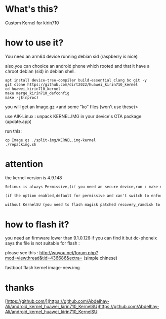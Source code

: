 # What's this?
Custom Kernel for kirin710

# how to use it?
You need an arm64 device running debian sid (raspberry is nice) 

also,you can chooice an android phone which rooted and that it have a chroot debian (sid)
in debian shell:
```shell
apt install device-tree-compiler build-essential clang bc git -y
git clone https://github.com/dirt2022/huawei_kirin710_kernel
cd huawei_kirin710_kernel
make merge_kirin710_defconfig
make -j$(nproc)
```

you will get an Image.gz 
<and some "ko" files (won't use these)>

use AIK-Linux : unpack KERNEL.IMG in your device's OTA package (update.app)

 run this:
 
 ```shell
 cp Image.gz ./split-img/KERNEL.img-kernel
 ./repackimg.sh
```

# attention
the kernel version is 4.9.148
```markdown
Selinux is always Permissive,(if you need an secure device,run : make menuconfig , and disable selinux_develop)

(if the option enabled,default for permissive and can't switch to enforcing mode)

without KernelSU (you need to flash magisk patched recovery_ramdisk to get root)
```
# how to flash it?
you need an firmware lower than 9.1.0.126
if you can find it but dc-phoneix says the file is not suitable for flash :

please see this : http://wuyou.net/forum.php?mod=viewthread&tid=436686&extra= (simple chinese)

fastboot flash kernel image-new.img

# thanks
[https://github.com/](https://github.com/Abdelhay-Ali/android_kernel_huawei_kirin710_KernelSU)https://github.com/Abdelhay-Ali/android_kernel_huawei_kirin710_KernelSU
